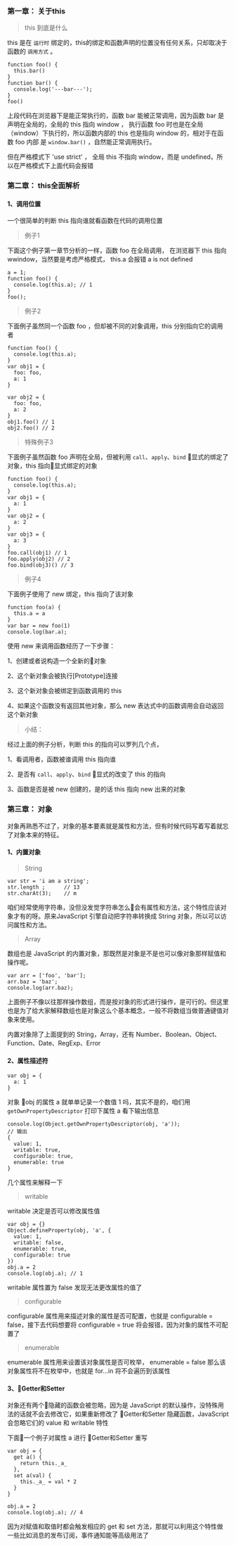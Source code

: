 ### 第一章： 关于this

> this 到底是什么

this 是在 `运行时` 绑定的，this的绑定和函数声明的位置没有任何关系，只却取决于函数的 `调用方式` 。

```
function foo() {
  this.bar()
}
function bar() {
  console.log('---bar---');
}
foo()
```

上段代码在浏览器下是能正常执行的，函数 bar 能被正常调用，因为函数 bar 是声明在全局的，全局的 this 指向 window ， 执行函数 foo 时也是在全局（window）下执行的，所以函数内部的 this 也是指向 window 的，相对于在函数 foo 内部 是 `window.bar()` ，自然能正常调用执行。

但在严格模式下 'use strict' ， 全局 this 不指向 window，而是 undefined，所以在严格模式下上面代码会报错

### 第二章： this全面解析

#### 1、调用位置 

一个很简单的判断 this 指向谁就看函数在代码的调用位置

> 例子1

下面这个例子第一章节分析的一样，函数 foo 在全局调用， 在浏览器下 this 指向 wwindow，当然要是考虑严格模式， this.a 会报错 a is not defined

```
a = 1;
function foo() {
  console.log(this.a); // 1
}
foo();
```

> 例子2

下面例子虽然同一个函数 foo ，但却被不同的对象调用，this 分别指向它的调用者

```
function foo() {
  console.log(this.a);
}
var obj1 = {
  foo: foo,
  a: 1
}

var obj2 = {
  foo: foo,
  a: 2
}
obj1.foo() // 1
obj2.foo() // 2
```

> 特殊例子3

下面例子虽然函数 foo 声明在全局，但被利用 `call`、`apply`、`bind` 显式的绑定了对象，this 指向显式绑定的对象

```
function foo() {
  console.log(this.a);
}
var obj1 = {
  a: 1
}
var obj2 = {
  a: 2
}
var obj3 = {
  a: 3
}
foo.call(obj1) // 1
foo.apply(obj2) // 2
foo.bind(obj3)() // 3
```

> 例子4

下面例子使用了 new 绑定，this 指向了该对象

```
function foo(a) {
  this.a = a
}
var bar = new foo(1)
console.log(bar.a);
```

使用 new 来调用函数经历了一下步骤：

1、创建或者说构造一个全新的对象

2、这个新对象会被执行[Prototype]连接

3、这个新对象会被绑定到函数调用的 this

4、如果这个函数没有返回其他对象，那么 new 表达式中的函数调用会自动返回这个新对象


> 小结：

经过上面的例子分析，判断 this 的指向可以罗列几个点，

1、看调用者，函数被谁调用 this 指向谁

2、是否有 `call`、`apply`、`bind` 显式的改变了 this 的指向

3、函数是否是被 new 创建的，是的话 this 指向 new 出来的对象


### 第三章： 对象

对象再熟悉不过了，对象的基本要素就是属性和方法，但有时候代码写着写着就忘了对象本来的特征。

#### 1、内置对象

> String

```
var str = 'i am a string';
str.length ;      // 13
str.charAt(3);    // m
```

咱们经常使用字符串，没但没发觉字符串怎么会有属性和方法，这个特性应该对象才有的呀。原来JavaScript 引擎自动把字符串转换成 String 对象，所以可以访问属性和方法。

> Array

数组也是 JavaScript 的内置对象，那既然是对象是不是也可以像对象那样赋值和操作呢。

```
var arr = ['foo', 'bar'];
arr.baz = 'baz';
console.log(arr.baz);
```
上面例子不像以往那样操作数组，而是按对象的形式进行操作，是可行的。但这里也是为了给大家解释数组也是对象这么个基本概念，一般不将数组当做普通键值对象来使用。


内置对象除了上面提到的 String，Array，还有 Number、Boolean、Object、Function、Date、RegExp、Error

#### 2、属性描述符

```
var obj = {
  a: 1
}
```
对象 obj 的属性 a 就单单记录一个数值 1 吗，其实不是的，咱们用 `getOwnPropertyDescriptor` 打印下属性 a 看下输出信息

```
console.log(Object.getOwnPropertyDescriptor(obj, 'a'));
// 输出
{
  value: 1, 
  writable: true,
  configurable: true,
  enumerable: true
}
```
几个属性来解释一下

> writable

writable 决定是否可以修改属性值

```
var obj = {}
Object.defineProperty(obj, 'a', {
  value: 1,
  writable: false,
  enumerable: true,
  configurable: true
})
obj.a = 2
console.log(obj.a); // 1
```
writable 属性置为 false 发现无法更改属性的值了

> configurable

configurable 属性用来描述对象的属性是否可配置，也就是 configurable = false，接下去代码想要将 configurable = true 将会报错，因为对象的属性不可配置了

> enumerable

enumerable 属性用来设置该对象属性是否可枚举， enumerable = false 那么该对象属性将不在枚举中，也就是 for...in 将不会遍历到该属性

#### 3、Getter和Setter

对象还有两个隐藏的函数会被忽略，因为是 JavaScript 的默认操作，没特殊用法的话就不会去修改它，如果重新修改了 Getter和Setter 隐藏函数，JavaScript会忽略它们的 value 和 writable 特性 

下面一个例子对属性 a 进行  Getter和Setter 重写

```
var obj = {
  get a() {
    return this._a_
  },
  set a(val) {
    this._a_ = val * 2
  }
}

obj.a = 2
console.log(obj.a); // 4
```
因为对赋值和取值时都会触发相应的 get 和 set 方法，那就可以利用这个特性做一些比如消息的发布订阅，事件通知能等高级用法了

